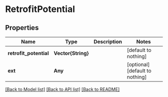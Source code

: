# RetrofitPotential


## Properties
Name | Type | Description | Notes
------------ | ------------- | ------------- | -------------
**retrofit_potential** | **Vector{String}** |  | [default to nothing]
**ext** | **Any** |  | [optional] [default to nothing]


[[Back to Model list]](../README.md#models) [[Back to API list]](../README.md#api-endpoints) [[Back to README]](../README.md)



